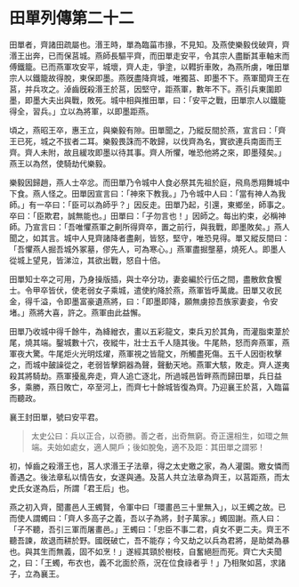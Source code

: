 # 田單列傳第二十二

田單者，齊諸田疏屬也。湣王時，單為臨菑市掾，不見知。及燕使樂毅伐破齊，齊湣王出奔，已而保莒城。燕師長驅平齊，而田單走安平，令其宗人盡斷其車軸末而傅鐵籠。已而燕軍攻安平，城壞，齊人走，爭塗，以轊折車敗，為燕所虜，唯田單宗人以鐵籠故得脫，東保即墨。燕旣盡降齊城，唯獨莒、即墨不下。燕軍聞齊王在莒，并兵攻之。淖齒旣殺湣王於莒，因堅守，距燕軍，數年不下。燕引兵東圍即墨，即墨大夫出與戰，敗死。城中相與推田單，曰：「安平之戰，田單宗人以鐵籠得全，習兵。」立以為將軍，以即墨距燕。

頃之，燕昭王卒，惠王立，與樂毅有隙。田單聞之，乃縱反間於燕，宣言曰：「齊王已死，城之不拔者二耳。樂毅畏誅而不敢歸，以伐齊為名，實欲連兵南面而王齊。齊人未附，故且緩攻即墨以待其事。齊人所懼，唯恐他將之來，即墨殘矣。」燕王以為然，使騎劫代樂毅。

樂毅因歸趙，燕人士卒忿。而田單乃令城中人食必祭其先祖於庭，飛鳥悉翔舞城中下食。燕人怪之。田單因宣言曰：「神來下教我。」乃令城中人曰：「當有神人為我師。」有一卒曰：「臣可以為師乎？」因反走。田單乃起，引還，東鄉坐，師事之。卒曰：「臣欺君，誠無能也。」田單曰：「子勿言也！」因師之。每出約束，必稱神師。乃宣言曰：「吾唯懼燕軍之劓所得齊卒，置之前行，與我戰，即墨敗矣。」燕人聞之，如其言。城中人見齊諸降者盡劓，皆怒，堅守，唯恐見得。單又縱反間曰：「吾懼燕人掘吾城外冢墓，僇先人，可為寒心。」燕軍盡掘壟墓，燒死人。即墨人從城上望見，皆涕泣，其欲出戰，怒自十倍。

田單知士卒之可用，乃身操版插，與士卒分功，妻妾編於行伍之間，盡散飲食饗士。令甲卒皆伏，使老弱女子乘城，遣使約降於燕，燕軍皆呼萬歲。田單又收民金，得千溢，令即墨富豪遺燕將，曰：「即墨即降，願無虜掠吾族家妻妾，令安堵。」燕將大喜，許之。燕軍由此益懈。

田單乃收城中得千餘牛，為絳繒衣，畫以五彩龍文，束兵刃於其角，而灌脂束葦於尾，燒其端。鑿城數十穴，夜縱牛，壯士五千人隨其後。牛尾熱，怒而奔燕軍，燕軍夜大驚。牛尾炬火光明炫燿，燕軍視之皆龍文，所觸盡死傷。五千人因衘枚擊之，而城中皷譟從之，老弱皆擊銅器為聲，聲動天地。燕軍大駭，敗走。齊人遂夷殺其將騎劫。燕軍擾亂奔走，齊人追亡逐北，所過城邑皆畔燕而歸田單，兵日益多，乘勝，燕日敗亡，卒至河上，而齊七十餘城皆復為齊。乃迎襄王於莒，入臨菑而聽政。

襄王封田單，號曰安平君。



> 太史公曰：兵以正合，以奇勝。善之者，出奇無窮。奇正還相生，如環之無端。夫始如處女，適人開戶；後如脫兔，適不及距：其田單之謂邪！

初，悼齒之殺湣王也，莒人求湣王子法章，得之太史嬓之家，為人灌園。嬓女憐而善遇之。後法章私以情告女，女遂與通。及莒人共立法章為齊王，以莒距燕，而太史氏女遂為后，所謂「君王后」也。

燕之初入齊，聞畫邑人王蠋賢，令軍中曰「環畫邑三十里無入」，以王蠋之故。已而使人謂蠋曰：「齊人多高子之義，吾以子為將，封子萬家。」蠋固謝。燕人曰：「子不聽，吾引三軍而屠畫邑。」王蠋曰：「忠臣不事二君，貞女不更二夫。齊王不聽吾諫，故退而耕於野。國旣破亡，吾不能存；今又劫之以兵為君將，是助桀為暴也。與其生而無義，固不如烹！」遂經其頸於樹枝，自奮絕脰而死。齊亡大夫聞之，曰：「王蠋，布衣也，義不北面於燕，況在位食祿者乎！」乃相聚如莒，求諸子，立為襄王。
